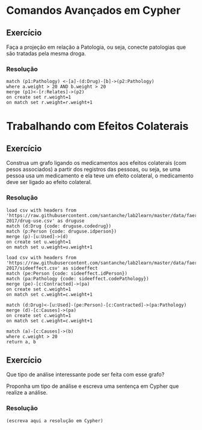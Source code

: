 # Comandos Avançados em Cypher

## Exercício

Faça a projeção em relação a Patologia, ou seja, conecte patologias que são tratadas pela mesma droga.

### Resolução
~~~cypher
match (p1:Pathology) <-[a]-(d:Drug)-[b]->(p2:Pathology)
where a.weight > 20 AND b.weight > 20
merge (p1)<-[r:Relates]->(p2)
on create set r.weight=1
on match set r.weight=r.weight+1
~~~

# Trabalhando com Efeitos Colaterais

## Exercício

Construa um grafo ligando os medicamentos aos efeitos colaterais (com pesos associados) a partir dos registros das pessoas, ou seja, se uma pessoa usa um medicamento e ela teve um efeito colateral, o medicamento deve ser ligado ao efeito colateral.

### Resolução
~~~cypher
load csv with headers from 'https://raw.githubusercontent.com/santanche/lab2learn/master/data/faers-2017/drug-use.csv' as druguse
match (d:Drug {code: druguse.codedrug})
match (p:Person {code: druguse.idperson})
merge (p)-[u:Used]->(d)
on create set u.weight=1
on match set u.weight=u.weight+1

load csv with headers from 'https://raw.githubusercontent.com/santanche/lab2learn/master/data/faers-2017/sideeffect.csv' as sideeffect
match (pe:Person {code: sideeffect.idPerson})
match (pa:Pathology {code: sideeffect.codePathology})
merge (pe)-[c:Contracted]->(pa)
on create set c.weight=1
on match set c.weight=c.weight+1

match (d:Drug)<-[u:Used]-(pe:Person)-[c:Contracted]->(pa:Pathology)
merge (d)-[c:Causes]->(pa)
on create set c.weight=1
on match set c.weight=c.weight+1

match (a)-[c:Causes]->(b)
where c.weight > 20
return a, b
~~~

## Exercício

Que tipo de análise interessante pode ser feita com esse grafo?

Proponha um tipo de análise e escreva uma sentença em Cypher que realize a análise.

### Resolução
~~~cypher
(escreva aqui a resolução em Cypher)
~~~